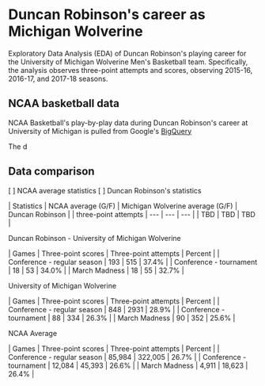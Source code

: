# Duncan Robinson's career as Michigan Wolverine
Exploratory Data Analysis (EDA) of Duncan Robinson's playing career for the University of Michigan Wolverine Men's Basketball team. Specifically, the analysis observes three-point attempts and scores, observing 2015-16, 2016-17, and 2017-18 seasons.

## NCAA basketball data
NCAA Basketball's play-by-play data during Duncan Robinson's career at University of Michigan is pulled from Google's [BigQuery](https://console.cloud.google.com/marketplace/details/ncaa-bb-public/ncaa-basketball?pli=1)

The d
## Data comparison
[ ] NCAA average statistics
[ ] Duncan Robinson's statistics


| Statistics | NCAA average (G/F) | Michigan Wolverine average (G/F) | Duncan Robinson |
| three-point attempts | --- | --- | --- |
| TBD | TBD | TBD |

Duncan Robinson - University of Michigan Wolverine

| Games | Three-point scores | Three-point attempts | Percent |
| Conference - regular season | 193 | 515 | 37.4% |
| Conference - tournament | 18 | 53 | 34.0% |
| March Madness | 18 | 55 | 32.7% |

University of Michigan Wolverine

| Games | Three-point scores | Three-point attempts | Percent |
| Conference - regular season | 848 | 2931 | 28.9% |
| Conference - tournament | 88 | 334 | 26.3% |
| March Madness | 90 | 352 | 25.6% |

NCAA Average

| Games | Three-point scores | Three-point attempts | Percent |
| Conference - regular season | 85,984 | 322,005 | 26.7% |
| Conference - tournament | 12,084 | 45,393 | 26.6% |
| March Madness | 4,911 | 18,623 | 26.4% |